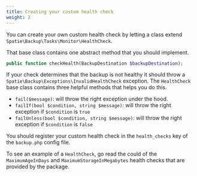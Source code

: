 ```yaml
---
title: Creating your custom health check
weight: 2
---
```


 You can create your own custom health check by letting a class extend `Spatie\Backup\Tasks\Monitor\HealthCheck`. 
 
That base class contains one abstract method that you should implement.

```php
public function checkHealth(BackupDestination $backupDestination);
```
 
If your check determines that the backup is not healthy it should throw a `Spatie\Backup\Exceptions\InvalidHealthCheck` exception. The `HealthCheck` base class contains three helpful methods that helps you do this.

- `fail($message)`: will throw the right exception under the hood.
- `failIf(bool $condition, string $message)`: will throw the right exception if `$condition` is `true`
- `failUnless(bool $condition, string $message)`: will throw the right exception if `$condition` is `false`

You should register your custom health check in the `health_checks` key of the `backup.php` config file.

To see an example of a `HealthCheck`, go read the could of the `MaximumAgeInDays` and `MaximumStorageInMegabytes` health checks that are provided by the package.



